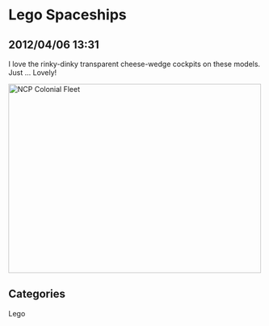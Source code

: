 # Lego Spaceships
## 2012/04/06 13:31

I love the rinky-dinky transparent cheese-wedge cockpits on these models. Just ... Lovely!

<a href="http://www.flickr.com/photos/yoderism/7048514975/" title="NCP Colonial Fleet by Mike el Fabricante, on Flickr"><img src="http://farm6.staticflickr.com/5451/7048514975_c0417354b0.jpg" width="500" height="375" alt="NCP Colonial Fleet"></a>

## Categories
Lego